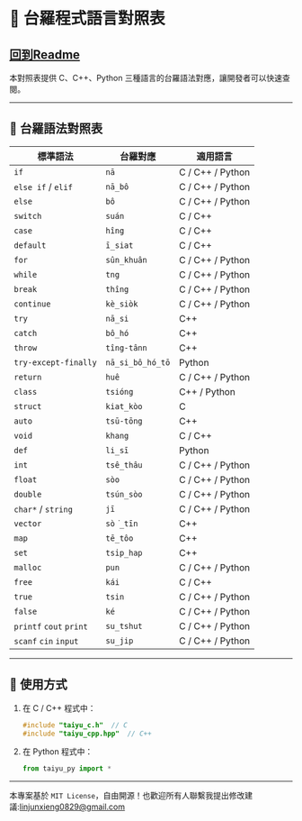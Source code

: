 # 📜 台羅程式語言對照表
## [回到Readme](Readme.md)

本對照表提供 C、C++、Python 三種語言的台羅語法對應，讓開發者可以快速查閱。

---

## 📝 **台羅語法對照表**

| **標準語法** | **台羅對應** | **適用語言** |
|-------------|-------------|--------------|
| `if`        | `nā`       | C / C++ / Python |
| `else if` / `elif` | `nā_bô`   | C / C++ / Python |
| `else`      | `bô`       | C / C++ / Python |
| `switch`    | `suán`     | C / C++ |
| `case`      | `hîng`       | C / C++ |
| `default`   | `ī_siat`     | C / C++ |
| `for`       | `sûn_khuân`       | C / C++ / Python |
| `while`     | `tng` | C / C++ / Python |
| `break`     | `thîng`| C / C++ / Python |
| `continue`  | `kè_siòk` | C / C++ / Python |
| `try`       | `nā_si` | C++ |
| `catch`  | `bô_hó` | C++ |
| `throw` | `tîng-tânn`   | C++ |
| `try-except-finally`    | `nā_si_bô_hó_tō` | Python |
| `return`    | `huê`  | C / C++ / Python |
| `class`     | `tsióng`      | C++ / Python |
| `struct`    | `kiat_kòo`      | C |
| `auto`      | `tsū-tōng`    | C++ |
| `void`      | `khang`    | C / C++ |
| `def`    | `li_sī` | Python |
| `int`       | `tsê_thâu`       | C / C++ / Python |
| `float`     | `sòo`     | C / C++ / Python |
| `double`     | `tsún_sòo`     | C / C++ / Python |
| `char*` / `string` | `jī` | C / C++ / Python |
| `vector`   | `sò͘_tīn` | C++ |
| `map`   | `tē_tôo` | C++ |
| `set`   | `tsi̍p_hap` | C++ |
| `malloc`    | `pun` | C / C++ / Python |
| `free`    | `kái` | C / C++ |
| `true`      | `tsin`     | C / C++ / Python |
| `false`     | `ké`       | C / C++ / Python |
| `printf` `cout` `print`   | `su_tshut` | C / C++ / Python |
| `scanf` `cin` `input`  | `su_jip` | C / C++ / Python |


---

## 📜 **使用方式**
1. 在 C / C++ 程式中：
   ```c
   #include "taiyu_c.h"  // C
   #include "taiyu_cpp.hpp"  // C++
   ```

2. 在 Python 程式中：
   ```python
   from taiyu_py import *
   ```

---

本專案基於 `MIT License`，自由開源！也歡迎所有人聯繫我提出修改建議:linjunxieng0829@gmail.com


